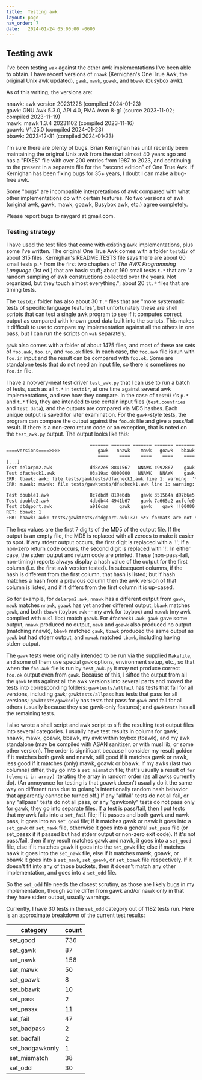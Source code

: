 ```yaml
---
title:  Testing awk
layout: page
nav_order: 7
date:   2024-01-24 05:00:00 -0600
---
```


## Testing awk

I've been testing `wak` against the other awk implementations I've been able to obtain.
I have recent versions of `nnawk` (Kernighan's One True Awk, the original Unix awk updated), `gawk`, `mawk`, `goawk`, and `bbawk` (busybox awk).

As of this writing, the versions are:

nnawk: awk version 20231228 (compiled 2024-01-23)    
gawk: GNU Awk 5.3.0, API 4.0, PMA Avon 8-g1 (source 2023-11-02; compiled 2023-11-19)    
mawk: mawk 1.3.4 20231102 (compiled 2023-11-16)    
goawk: V1.25.0  (compiled 2024-01-23)    
bbawk: 2023-12-31 (compiled 2024-01-23)    

I'm sure there are plenty of bugs.
Brian Kernighan has until recently been maintaining the original Unix awk from the start almost 40 years ago and has a "FIXES" file with over 200 entries from 1987 to 2023, and continuing to the present in a separate file for the "second edition" of One True Awk.
If Kernighan has been fixing bugs for 35+ years, I doubt I can make a bug-free awk.

Some "bugs" are incompatible interpretations of awk compared with what other implementations do with certain features.
No two versions of awk (original awk, gawk, mawk, goawk, Busybox awk, etc.) agree completely.

Please report bugs to raygard at gmail.com.

### Testing strategy

I have used the test files that come with existing awk implementations, plus some I've written.
The original One True Awk comes with a folder `testdir` of about 315 files.
Kernighan's README.TESTS file says there are about 60 small tests `p.*` from the first two chapters of *The AWK Programming Language* (1st ed.) that are basic stuff; about 160 small tests `t.*` that are "a random sampling of awk constructions collected over the years.  Not organized, but they touch almost everything."; about 20 `tt.*` files that are timing tests.

The `testdir` folder has also about 30 `T.*` files that are "more systematic tests of specific language features", but unfortunately these are shell scripts that can test a single awk program to see if it computes correct output as compared with known good data built into the scripts.
This makes it difficult to use to compare my implementation against all the others in one pass, but I can run the scripts on `wak` separately.

`gawk` also comes with a folder of about 1475 files, and most of these are sets of `foo.awk`, `foo.in`, and `foo.ok` files.
In each case, the `foo.awk` file is run with `foo.in` input and the result can be compared with `foo.ok`.
Some are standalone tests that do not need an input file, so there is sometimes no `foo.in` file.

I have a not-very-neat test driver `test_awk.py` that I can use to run a batch of tests, such as all `t.*` in `testdir`, at one time against several awk implementations, and see how they compare.
In the case of `testdir`'s `p.*` and `t.*` files, they are intended to use certain input files (`test.countries` and `test.data`), and the outputs are compared via MD5 hashes.
Each unique output is saved for later examination.
For the `gawk`-style tests, the program can compare the output against the `foo.ok` file and give a pass/fail result.
If there is a non-zero return code or an exception, that is noted on the `test_awk.py` output.
The output looks like this:


``` txt
                               ======= ======= ======= ======= ======= ======= =======
====versions====>>>>              gawk   nnawk    mawk   goawk   bbawk   tbawk   muwak
                                  ====    ====    ====    ====    ====    ====    ====
[...]
Test delarpm2.awk              dd8e2e5 8841567   NNAWK c992867    gawk   GOAWK   GOAWK
Test dfacheck1.awk             03a19ad 0000000   NNAWK   NNAWK    gawk !3a19ad   TBAWK
ERR: tbawk: awk: file tests/gawktests/dfacheck1.awk line 1: warning: '\<' -- unknown regex escape
ERR: muwak: muwak: file tests/gawktests/dfacheck1.awk line 1: warning: '\<' -- unknown regex escape

Test double1.awk               8c7dbdf 819e6db    gawk 351564a d97b6e5   BBAWK   BBAWK
Test double2.awk               4dbdb44 4941b67    gawk 7a665a2 acfcfe0 0124355   TBAWK
Test dtdgport.awk              a916caa    gawk    gawk    gawk !!00000    gawk    gawk
RET: bbawk: 1
ERR: bbawk: awk: tests/gawktests/dtdgport.awk:37: %*x formats are not supported
```
The hex values are the first 7 digits of the MD5 of the output file.
If the output is an empty file, the MD5 is replaced with all zeroes to make it easier to spot.
If any stderr output occurs, the first digit is replaced with a '!'; if a non-zero return code occurs, the second digit is replaced with '!'.
In either case, the stderr output and return code are printed.
These (non-pass-fail, non-timing) reports always display a hash value of the output for the first column (i.e. the first awk version tested).
In subsequent columns, if the hash is different from the first column, that hash is listed; but if hash matches a hash from a previous column then the awk version of that column is listed, and if it differs from the first column it is up-cased.

So for example, for `delarpm2.awk`, `nnawk` has a different output from `gawk`, `mawk` matches `nnawk`, `goawk` has yet another different output, `bbawk` matches `gawk`, and both `tbawk` (toybox `awk` -- my awk for toybox) and `muwak` (my awk compiled with `musl` libc) match `goawk`.
For `dfacheck1.awk`, `gawk` gave some output, `nnawk` produced no output, `mawk` and `goawk` also produced no output (matching nnawk), `bbawk` matched `gawk`, `tbawk` produced the same output as `gawk` but had stderr output, and `muwak` matched `tbawk`, including having stderr output.

The `gawk` tests were originally intended to be run via the supplied `Makefile`, and some of them use special `gawk` options, environment setup, etc., so that when the `foo.awk` file is run by `test_awk.py` it may not produce correct `foo.ok` output even from `gawk`.
Because of this, I sifted the output from all the `gawk` tests against all the awk versions into several parts and moved the tests into corresponding folders: `gawktests/allfail` has tests that fail for all versions, including `gawk`; `gawktests/allpass` has tests that pass for all versions; `gawktests/gawkonly` has tests that pass for `gawk` and fail for all others (usually because they use gawk-only features); and `gawktests` has all the remaining tests.

I also wrote a shell script and awk script to sift the resulting test output files into several categories.
I usually have test results in colums for gawk, nnawk, mawk, goawk, bbawk, my awk within toybox (tbawk), and my awk standalone (may be compiled with ASAN sanitizer, or with musl lib, or some other version).
The order is significant because I consider my result golden if it matches both gawk and nnawk, still good if it matches gawk or nawk, less good if it matches (only) mawk, goawk or bbawk.
If my awks (last two columns) differ, they go into a `set_mismatch` file; that's usually a result of `for (element in array)` iterating the array in random order (as all awks currently do). (An annoyance for testing is that goawk doesn't usually do it the same way on different runs due to golang's intentionally random hash behavior that apparently cannot be turned off.)
If any "allfail" tests do not all fail, or any "allpass" tests do not all pass, or any "gawkonly" tests do not pass only for gawk, they go into separate files.
If a test is pass/fail, then I put tests that my awk fails into a `set_fail` file; if it passes and both gawk and nawk pass, it goes into an `set_good` file; if it matches gawk or nawk it goes into a `set_gawk` or `set_nawk` file, otherwise it goes into a general `set_pass` file (or set_passx if it passed but had stderr output or non-zero exit code).
If it's not pass/fail, then if my result matches gawk and nawk, it goes into a `set_good` file, else if it matches gawk it goes into the `set_gawk` file; else if matches nawk it goes into the `set_nawk` file, else if it matches mawk, goawk, or bbawk it goes into a `set_mawk`, `set_goawk`, or `set_bbawk` file respectively.
If it doesn't fit into any of those buckets, then it doesn't match any other implementation, and goes into a `set_odd` file.

So the `set_odd` file needs the closest scrutiny, as those are likely bugs in my implementation, though some differ from gawk and/or nawk only in that they have stderr output, usually warnings.

Currently, I have 30 tests in the `set_odd` category out of 1182 tests run.
Here is an approximate breakdown of the current test results:

| category | count |
| ----- | --- |
| set_good | 736 |
| set_gawk | 87 |
| set_nawk | 158 |
| set_mawk | 50 |
| set_goawk | 8 |
| set_bbawk | 10 |
| set_pass | 2 |
| set_passx | 11 |
| set_fail | 47 |
| set_badpass | 2 |
| set_badfail | 2 |
| set_badgawkonly | 1 |
| set_mismatch | 38 |
| set_odd | 30 |
